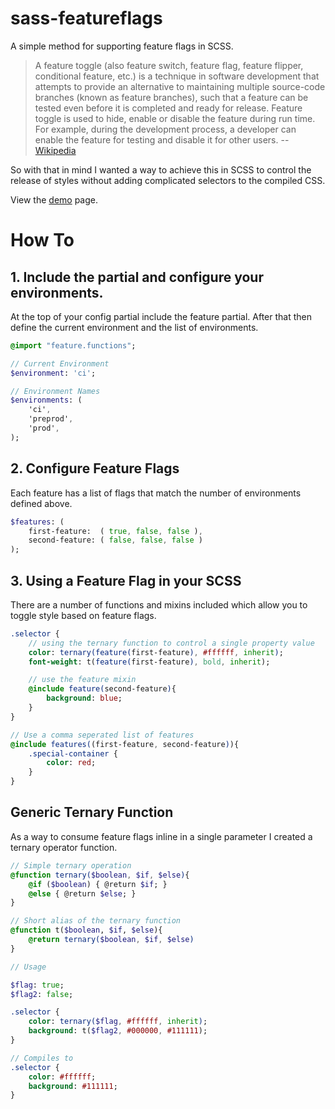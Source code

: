 # sass-featureflags
A simple method for supporting feature flags in SCSS.

> A feature toggle (also feature switch, feature flag, feature flipper, conditional feature, etc.) is a technique in software development that attempts to provide an alternative to maintaining multiple source-code branches (known as feature branches), such that a feature can be tested even before it is completed and ready for release. Feature toggle is used to hide, enable or disable the feature during run time. For example, during the development process, a developer can enable the feature for testing and disable it for other users.
-- [Wikipedia](https://en.wikipedia.org/wiki/Feature_toggle)

So with that in mind I wanted a way to achieve this in SCSS to control the release of styles without adding complicated selectors to the compiled CSS.

View the [demo](https://jmckennay.github.io/sass-featureflags/) page.

# How To

## 1. Include the partial and configure your environments.
At the top of your config partial include the feature partial. After that then define the current environment and the list of environments.
``` SASS
@import "feature.functions";

// Current Environment
$environment: 'ci';

// Environment Names
$environments: (
    'ci',
    'preprod',
    'prod',
);
```

## 2. Configure Feature Flags
Each feature has a list of flags that match the number of environments defined above.
``` SASS
$features: (
    first-feature:  ( true, false, false ),
    second-feature: ( false, false, false )
);
```

## 3. Using a Feature Flag in your SCSS
There are a number of functions and mixins included which allow you to toggle style based on feature flags.
``` SASS
.selector {
    // using the ternary function to control a single property value  
    color: ternary(feature(first-feature), #ffffff, inherit);
    font-weight: t(feature(first-feature), bold, inherit);

    // use the feature mixin
    @include feature(second-feature){
        background: blue;
    }
}

// Use a comma seperated list of features
@include features((first-feature, second-feature)){
    .special-container {
        color: red;
    }
}
```

## Generic Ternary Function
As a way to consume feature flags inline in a single parameter I created a ternary operator function.
``` SASS
// Simple ternary operation
@function ternary($boolean, $if, $else){
    @if ($boolean) { @return $if; } 
    @else { @return $else; }
}

// Short alias of the ternary function
@function t($boolean, $if, $else){
    @return ternary($boolean, $if, $else)
}

// Usage

$flag: true;
$flag2: false;

.selector {
    color: ternary($flag, #ffffff, inherit);
    background: t($flag2, #000000, #111111);
}

// Compiles to
.selector {
    color: #ffffff;
    background: #111111;
}
```